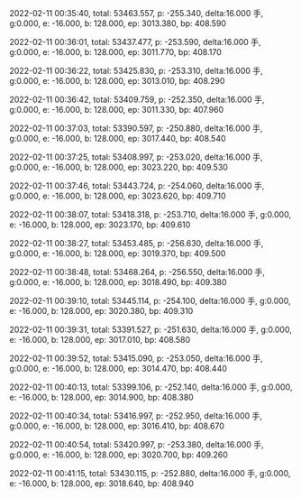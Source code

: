 2022-02-11 00:35:40, total: 53463.557, p: -255.340, delta:16.000 手, g:0.000, e: -16.000, b: 128.000, ep: 3013.380, bp: 408.590

2022-02-11 00:36:01, total: 53437.477, p: -253.590, delta:16.000 手, g:0.000, e: -16.000, b: 128.000, ep: 3011.770, bp: 408.170

2022-02-11 00:36:22, total: 53425.830, p: -253.310, delta:16.000 手, g:0.000, e: -16.000, b: 128.000, ep: 3013.010, bp: 408.290

2022-02-11 00:36:42, total: 53409.759, p: -252.350, delta:16.000 手, g:0.000, e: -16.000, b: 128.000, ep: 3011.330, bp: 407.960

2022-02-11 00:37:03, total: 53390.597, p: -250.880, delta:16.000 手, g:0.000, e: -16.000, b: 128.000, ep: 3017.440, bp: 408.540

2022-02-11 00:37:25, total: 53408.997, p: -253.020, delta:16.000 手, g:0.000, e: -16.000, b: 128.000, ep: 3023.220, bp: 409.530

2022-02-11 00:37:46, total: 53443.724, p: -254.060, delta:16.000 手, g:0.000, e: -16.000, b: 128.000, ep: 3023.620, bp: 409.710

2022-02-11 00:38:07, total: 53418.318, p: -253.710, delta:16.000 手, g:0.000, e: -16.000, b: 128.000, ep: 3023.170, bp: 409.610

2022-02-11 00:38:27, total: 53453.485, p: -256.630, delta:16.000 手, g:0.000, e: -16.000, b: 128.000, ep: 3019.370, bp: 409.500

2022-02-11 00:38:48, total: 53468.264, p: -256.550, delta:16.000 手, g:0.000, e: -16.000, b: 128.000, ep: 3018.490, bp: 409.380

2022-02-11 00:39:10, total: 53445.114, p: -254.100, delta:16.000 手, g:0.000, e: -16.000, b: 128.000, ep: 3020.380, bp: 409.310

2022-02-11 00:39:31, total: 53391.527, p: -251.630, delta:16.000 手, g:0.000, e: -16.000, b: 128.000, ep: 3017.010, bp: 408.580

2022-02-11 00:39:52, total: 53415.090, p: -253.050, delta:16.000 手, g:0.000, e: -16.000, b: 128.000, ep: 3014.470, bp: 408.440

2022-02-11 00:40:13, total: 53399.106, p: -252.140, delta:16.000 手, g:0.000, e: -16.000, b: 128.000, ep: 3014.900, bp: 408.380

2022-02-11 00:40:34, total: 53416.997, p: -252.950, delta:16.000 手, g:0.000, e: -16.000, b: 128.000, ep: 3016.410, bp: 408.670

2022-02-11 00:40:54, total: 53420.997, p: -253.380, delta:16.000 手, g:0.000, e: -16.000, b: 128.000, ep: 3020.700, bp: 409.260

2022-02-11 00:41:15, total: 53430.115, p: -252.880, delta:16.000 手, g:0.000, e: -16.000, b: 128.000, ep: 3018.640, bp: 408.940